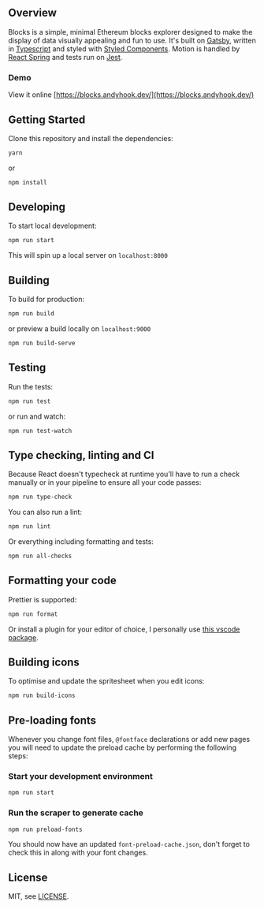 ## Overview

Blocks is a simple, minimal Ethereum blocks explorer designed to make the display of data visually appealing and fun to use. It's built on [Gatsby](https://www.gatsbyjs.org/), written in [Typescript](https://www.typescriptlang.org/) and styled with [Styled Components](https://styled-components.com/). Motion is handled by [React Spring](https://www.react-spring.io/) and tests run on [Jest](https://jestjs.io/).

### Demo

View it online
[https://blocks.andyhook.dev/](https://blocks.andyhook.dev/)

## Getting Started

Clone this repository and install the dependencies:

```sh
yarn
```

or

```sh
npm install
```

## Developing

To start local development:

```sh
npm run start
```

This will spin up a local server on `localhost:8000`

## Building

To build for production:

```sh
npm run build
```

or preview a build locally on `localhost:9000`

```sh
npm run build-serve
```

## Testing

Run the tests:

```sh
npm run test
```

or run and watch:

```sh
npm run test-watch
```

## Type checking, linting and CI

Because React doesn't typecheck at runtime you'll have to run a check manually or in your pipeline to ensure all your code passes:

```sh
npm run type-check
```

You can also run a lint:

```sh
npm run lint
```

Or everything including formatting and tests:

```sh
npm run all-checks
```

## Formatting your code

Prettier is supported:

```sh
npm run format
```

Or install a plugin for your editor of choice, I personally use [this vscode package](https://marketplace.visualstudio.com/items?itemName=esbenp.prettier-vscode).

## Building icons

To optimise and update the spritesheet when you edit icons:

```sh
npm run build-icons
```

## Pre-loading fonts

Whenever you change font files, `@fontface` declarations or add new pages you will need to update the preload cache by performing the following steps:

### Start your development environment

```sh
npm run start
```

### Run the scraper to generate cache

```sh
npm run preload-fonts
```

You should now have an updated `font-preload-cache.json`, don't forget to check this in along with your font changes.

## License

MIT, see [LICENSE](LICENSE).
